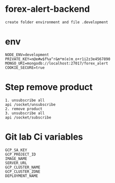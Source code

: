 # forex-alert-backend
```
create folder environment and file .development
```

# env
```
NODE_ENV=development
PRIVATE_KEY=n@e#w$f%a^r&m*m(e)m_o+r1i2z3e4567890
MONGO_URI=mongodb://localhost:27017/forex_alert
COOKIE_SECURE=true
```

# Step remove product
```
1. unsubscribe all
api /socket/unsubscribe
2. remove product
3. unsubscribe all
api /socket/subscribe
```

# Git lab Ci variables
```
GCP_SA_KEY
GCP_PROJECT_ID
IMAGE_NAME
SERVER_URL
GCP_CLUSTER_NAME
GCP_CLUSTER_ZONE
DEPLOYMENT_NAME
```
